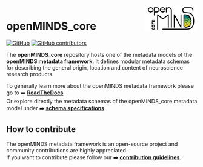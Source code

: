 <a href="/img/openMINDS_core_logo_light.png">
  <picture>
    <source media="(prefers-color-scheme: dark)" srcset="/img/openMINDS_core_logo_dark.png">
    <source media="(prefers-color-scheme: light)" srcset="/img/openMINDS_core_logo_light.png">
    <img alt="openMINDS_core metadata model" src="/img/openMINDS_core_logo_light.png" title="Logo created by U. Schlegel, L. Zehl, C. Hagen Blixhavn" align="right" height="70">
  </picture>
</a>

# openMINDS_core

[![GitHub][license-shield]][license-url]
[![GitHub contributors][contributors-shield]][contributors-url]

The **openMINDS_core** repository hosts one of the metadata models of the **openMINDS metadata framework**. It defines modular metadata schemas for describing the general origin, location and content of neuroscience research products.

To generally learn more about the openMINDS metadata framework please go to :arrow_right: [**ReadTheDocs**][docu-url].  
Or explore directly the metadata schemas of the openMINDS_core metadata model under :arrow_right: [**schema specifications**][docu-core-url].

## How to contribute

The openMINDS metadata framework is an open-source project and community contributions are highly appreciated.  
If you want to contribute please follow our :arrow_right: [**contribution guidelines**][contribution-url].

<!-- MARKDOWN LINKS & IMAGES -->
<!-- https://www.markdownguide.org/basic-syntax/#reference-style-links -->
[contribution-url]: https://openminds-documentation.readthedocs.io/en/latest/shared/contribution_guidelines.html
[contributors-url]: https://github.com/openMetadataInitiative/openMINDS_core/graphs/contributors
[contributors-shield]: https://img.shields.io/github/contributors/openMetadataInitiative/openMINDS_core
[docu-url]: https://openminds-documentation.readthedocs.io
[docu-core-url]: https://openminds-documentation.readthedocs.io/en/v3.0/schema_specifications/core.html
[license-url]: https://raw.githubusercontent.com/openMetadataInitiative/openMINDS_core/v4/LICENSE
[license-shield]: https://img.shields.io/github/license/openMetadataInitiative/openMINDS_core

